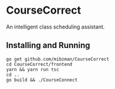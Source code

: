 CourseCorrect
=============

An intelligent class scheduling assistant.

Installing and Running
----------------------

    go get github.com/mibzman/CourseCorrect
    cd CourseCorrect/frontend
    yarn && yarn run tsc
    cd ..
    go build && ./CourseConnect

